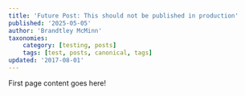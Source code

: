 ```yaml
---
title: 'Future Post: This should not be published in production'
published: '2025-05-05'
author: 'Brandtley McMinn'
taxonomies:
    category: [testing, posts]
    tags: [test, posts, canonical, tags]
updated: '2017-08-01'
---
```

First page content goes here!